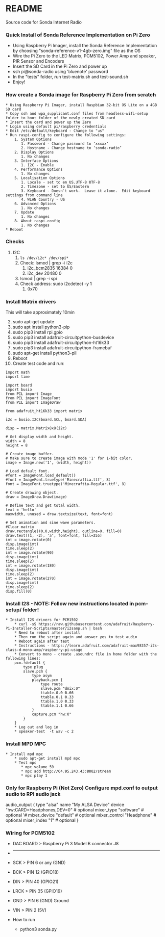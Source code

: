 # README #

Source code for Sonda Internet Radio

### Quick Install of Sonda Reference Implementation on Pi Zero ###
* Using Raspberry Pi Imager, install the Sonda Reference Implementation by choosing "sonda-reference-v1-4gb-zero.img" file as the OS
* Wire the Pi Zero to the LED Matrix, PCM5102, Power Amp and speaker, PIR Sensor and Encoders 
* Insert the SD Card in the Pi Zero and power up
* ssh pi@sonda-radio using 'bluenote' password
* In the "tests" folder, run test-matrix.sh and test-sound.sh
* Enjoy!


### How create a Sonda image for Raspberry Pi Zero from scratch ###

	* Using Raspberry Pi Imager, install Raspbian 32-bit OS Lite on a 4GB SD card
	* Copy ssh and wpa_supplicant.conf files from headless-wifi-setup folder to boot folder of the newly created SD card
	* Insert the card and power up the Zero
	* Login using default pi/raspberry credentials
    * Edit /etc/default/keyboard - Change to "us"
	* Run raspi-config to configure the following settings:
	    1. System Options
           1. Password - Change password to ‘xxxxx’
           2. Hostname - Change hostname to ‘sonda-radio’
        2. Display Options
           1. No changes
        3. Interface Options
           1. I2C - Enable
        4. Performance Options
           1. No changes
        5. Localisation Options
           1. Locale - set to en_US.UTF-8 UTF-8
           2. Timezone - set to US/Eastern
           3. Keyboard - Doesn’t work.  Leave it alone.  Edit keyboard settings from command line
           4. WLAN Country - US
        6. Advanced Options
           1. No changes
        7. Update
           1. No changes
        8. About raspi-config
           1. No changes
    * Reboot

### Checks ###

1. I2C
    1. ```ls /dev/i2c* /dev/spi*```
    2. Check: lsmod | grep -i i2c
        1. i2c_bcm2835	16384	0
        2. i2c_dev		20480	0
    3. lsmod | grep -i spi
    4. Check address:  sudo i2cdetect -y 1
        1. 0x70


### Install Matrix drivers ###
This will take approximately 10min

2. sudo apt-get update
3. sudo apt install python3-pip
4. sudo pip3 install rpi.gpio
5. sudo pip3 install adafruit-circuitpython-busdevice
6. sudo pip3 install adafruit-circuitpython-ht16k33
7. sudo pip3 install adafruit-circuitpython-framebuf
8. sudo apt-get install python3-pil
9. Reboot
10. Create test code and run:
```
import math
import time

import board
import busio
from PIL import Image
from PIL import ImageFont
from PIL import ImageDraw

from adafruit_ht16k33 import matrix

i2c = busio.I2C(board.SCL, board.SDA)

disp = matrix.Matrix8x8(i2c)

# Get display width and height.
width = 8
height = 8

# Create image buffer.
# Make sure to create image with mode '1' for 1-bit color.
image = Image.new('1', (width, height))

# Load default font.
#font = ImageFont.load_default()
#font = ImageFont.truetype('Minecraftia.ttf', 8)
font = ImageFont.truetype('Minecraftia-Regular.ttf', 8)

# Create drawing object.
draw = ImageDraw.Draw(image)

# Define text and get total width.
text = 'hello'
maxwidth, unused = draw.textsize(text, font=font)

# Set animation and sine wave parameters.
#Clear matrix
draw.rectangle((0,0,width,height), outline=0, fill=0)
draw.text((1, -2), 'a', font=font, fill=255)
imt = image.rotate(0)
disp.image(imt)
time.sleep(2)
imt = image.rotate(90)
disp.image(imt)
time.sleep(2)
imt = image.rotate(180)
disp.image(imt)
time.sleep(2)
imt = image.rotate(270)
disp.image(imt)
time.sleep(2)
disp.fill(0)
```

### Install I2S - NOTE: Follow new instructions located in pcm-setup/ folder! ###
	* Install I2S drivers for PCM1502
	    * curl -sS https://raw.githubusercontent.com/adafruit/Raspberry-Pi-Installer-Scripts/master/i2samp.sh | bash
	    * Need to reboot after install
		* Then run the script again and answer yes to test audio
		* Reboot again after test
		* Instructions - https://learn.adafruit.com/adafruit-max98357-i2s-class-d-mono-amp/raspberry-pi-usage
		* Convert to mono - create .asoundrc file in home folder with the following lines:
		pcm.!default {
            type plug
            slave.pcm {
                type asym
                playback.pcm {
                    type route
                    slave.pcm "dmix:0"
                    ttable.0.0 0.66
                    ttable.0.1 0.33
                    ttable.1.0 0.33
                    ttable.1.1 0.66
                }
                capture.pcm "hw:0"
            }
        }
        * Log out and log in
		* speaker-test  -t wav -c 2
		
### Install MPD MPC ###
	* Install mpd mpc
		* sudo apt-get install mpd mpc
		* Test mpc
		   * mpc volume 50
		   * mpc add http://64.95.243.43:8002/stream
		   * mpc play 1
 
### Only for Raspberry Pi (Not Zero) Configure mpd.conf to output audio to RPI audio jack
audio_output {
		type		"alsa"
	name		"My ALSA Device"
	device		"hw:CARD=Headphones,DEV=0"	# optional
	mixer_type      "software"      # optional
	'#	mixer_device	"default"	# optional
	mixer_control	"Headphone"		# optional
	mixer_index	"1"		# optional
}
    
### Wiring for PCM5102 ###
* DAC BOARD   > Raspberry Pi 3 Model B connector J8
* -----------------------------------------------
* SCK         > PIN 6 or any (GND)
* BCK         > PIN 12    (GPIO18)
* DIN         > PIN 40    (GPIO21)
* LRCK        > PIN 35    (GPIO19)
* GND         > PIN 6     (GND) Ground
* VIN         > PIN 2     (5V)


* How to run
  * python3 sonda.py 
